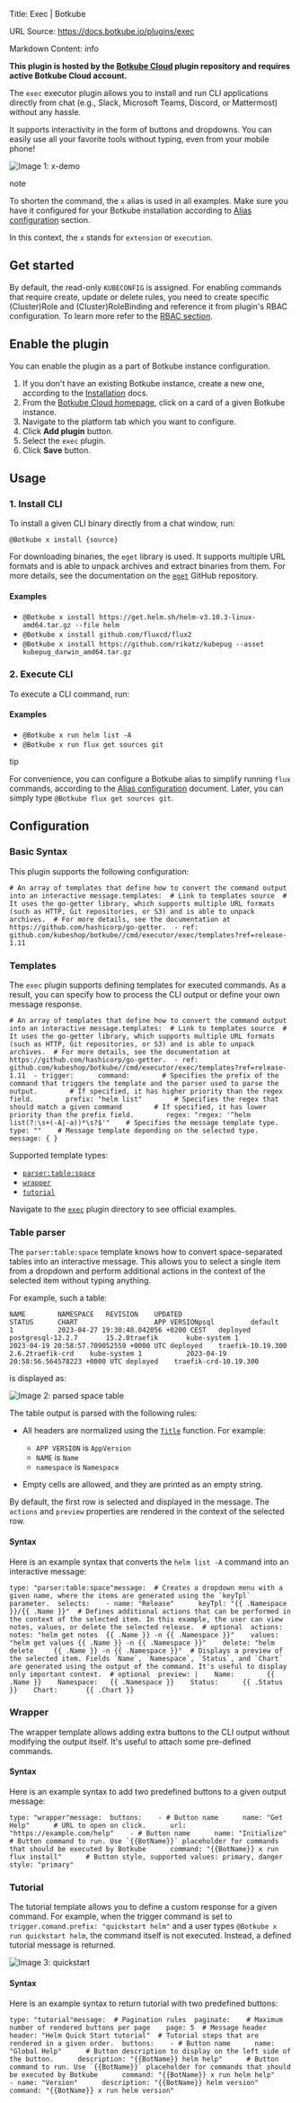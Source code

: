 Title: Exec | Botkube

URL Source: https://docs.botkube.io/plugins/exec

Markdown Content:
info

**This plugin is hosted by the [Botkube Cloud](https://app.botkube.io/) plugin repository and requires active Botkube Cloud account.**

The `exec` executor plugin allows you to install and run CLI applications directly from chat (e.g., Slack, Microsoft Teams, Discord, or Mattermost) without any hassle.

It supports interactivity in the form of buttons and dropdowns. You can easily use all your favorite tools without typing, even from your mobile phone!

![Image 1: x-demo](https://docs.botkube.io/assets/images/demo-x-4688ed782a472e4effe166a85a55ec92.gif)

note

To shorten the command, the `x` alias is used in all examples. Make sure you have it configured for your Botkube installation according to [Alias configuration](https://docs.botkube.io/features/executing-commands#command-aliases) section.

In this context, the `x` stands for `extension` or `execution`.

Get started[​](https://docs.botkube.io/plugins/exec/#get-started "Direct link to Get started")
----------------------------------------------------------------------------------------------

By default, the read-only `KUBECONFIG` is assigned. For enabling commands that require create, update or delete rules, you need to create specific (Cluster)Role and (Cluster)RoleBinding and reference it from plugin's RBAC configuration. To learn more refer to the [RBAC section](https://docs.botkube.io/features/rbac).

Enable the plugin[​](https://docs.botkube.io/plugins/exec/#enable-the-plugin "Direct link to Enable the plugin")
----------------------------------------------------------------------------------------------------------------

You can enable the plugin as a part of Botkube instance configuration.

1.  If you don't have an existing Botkube instance, create a new one, according to the [Installation](https://docs.botkube.io/) docs.
2.  From the [Botkube Cloud homepage](https://app.botkube.io/), click on a card of a given Botkube instance.
3.  Navigate to the platform tab which you want to configure.
4.  Click **Add plugin** button.
5.  Select the `exec` plugin.
6.  Click **Save** button.

Usage[​](https://docs.botkube.io/plugins/exec/#usage "Direct link to Usage")
----------------------------------------------------------------------------

### 1\. Install CLI[​](https://docs.botkube.io/plugins/exec/#1-install-cli "Direct link to 1. Install CLI")

To install a given CLI binary directly from a chat window, run:

```
@Botkube x install {source}
```

For downloading binaries, the `eget` library is used. It supports multiple URL formats and is able to unpack archives and extract binaries from them. For more details, see the documentation on the [`eget`](https://github.com/zyedidia/eget) GitHub repository.

#### Examples[​](https://docs.botkube.io/plugins/exec/#examples "Direct link to Examples")

*   `@Botkube x install https://get.helm.sh/helm-v3.10.3-linux-amd64.tar.gz --file helm`
*   `@Botkube x install github.com/fluxcd/flux2`
*   `@Botkube x install https://github.com/rikatz/kubepug --asset kubepug_darwin_amd64.tar.gz`

### 2\. Execute CLI[​](https://docs.botkube.io/plugins/exec/#2-execute-cli "Direct link to 2. Execute CLI")

To execute a CLI command, run:

#### Examples[​](https://docs.botkube.io/plugins/exec/#examples-1 "Direct link to Examples")

*   `@Botkube x run helm list -A`
*   `@Botkube x run flux get sources git`

tip

For convenience, you can configure a Botkube alias to simplify running `flux` commands, according to the [Alias configuration](https://docs.botkube.io/features/executing-commands#command-aliases) document. Later, you can simply type `@Botkube flux get sources git`.

Configuration[​](https://docs.botkube.io/plugins/exec/#configuration "Direct link to Configuration")
----------------------------------------------------------------------------------------------------

### Basic Syntax[​](https://docs.botkube.io/plugins/exec/#basic-syntax "Direct link to Basic Syntax")

This plugin supports the following configuration:

```
# An array of templates that define how to convert the command output into an interactive message.templates:  # Link to templates source  # It uses the go-getter library, which supports multiple URL formats (such as HTTP, Git repositories, or S3) and is able to unpack archives.  # For more details, see the documentation at https://github.com/hashicorp/go-getter.  - ref: github.com/kubeshop/botkube//cmd/executor/exec/templates?ref=release-1.11
```

### Templates[​](https://docs.botkube.io/plugins/exec/#templates "Direct link to Templates")

The `exec` plugin supports defining templates for executed commands. As a result, you can specify how to process the CLI output or define your own message response.

```
# An array of templates that define how to convert the command output into an interactive message.templates:  # Link to templates source  # It uses the go-getter library, which supports multiple URL formats (such as HTTP, Git repositories, or S3) and is able to unpack archives.  # For more details, see the documentation at https://github.com/hashicorp/go-getter.  - ref: github.com/kubeshop/botkube//cmd/executor/exec/templates?ref=release-1.11  - trigger:      command:        # Specifies the prefix of the command that triggers the template and the parser used to parse the output.        # If specified, it has higher priority than the regex field.        prefix: "helm list"        # Specifies the regex that should match a given command        # If specified, it has lower priority than the prefix field.        regex: "regex: '^helm list(?:\s+(-A|-a))*\s?$'"    # Specifies the message template type.    type: ""    # Message template depending on the selected type.    message: { }
```

Supported template types:

*   [`parser:table:space`](https://docs.botkube.io/plugins/exec/#table-parser)
*   [`wrapper`](https://docs.botkube.io/plugins/exec/#wrapper)
*   [`tutorial`](https://docs.botkube.io/plugins/exec/#tutorial)

Navigate to the [`exec`](https://github.com/kubeshop/botkube/tree/main/cmd/executor/x/templates) plugin directory to see official examples.

### Table parser[​](https://docs.botkube.io/plugins/exec/#table-parser "Direct link to Table parser")

The `parser:table:space` template knows how to convert space-separated tables into an interactive message. This allows you to select a single item from a dropdown and perform additional actions in the context of the selected item without typing anything.

For example, such a table:

```
NAME       	NAMESPACE  	REVISION	UPDATED                                	STATUS  	CHART                	APP VERSIONpsql       	default    	1       	2023-04-27 19:30:48.042056 +0200 CEST  	deployed	postgresql-12.2.7    	15.2.0traefik    	kube-system	1       	2023-04-19 20:58:57.709052559 +0000 UTC	deployed	traefik-10.19.300    	2.6.2traefik-crd	kube-system	1       	2023-04-19 20:58:56.564578223 +0000 UTC	deployed	traefik-crd-10.19.300
```

is displayed as:

![Image 2: parsed space table](https://docs.botkube.io/assets/images/parsed-space-table-06a88b31df0278fe1d0add0a533cad39.png)

The table output is parsed with the following rules:

*   All headers are normalized using the [`Title`](https://pkg.go.dev/golang.org/x/text/cases#Title) function. For example:
    
    *   `APP VERSION` is `AppVersion`
    *   `NAME` is `Name`
    *   `namespace` is `Namespace`
*   Empty cells are allowed, and they are printed as an empty string.
    

By default, the first row is selected and displayed in the message. The `actions` and `preview` properties are rendered in the context of the selected row.

#### Syntax[​](https://docs.botkube.io/plugins/exec/#syntax "Direct link to Syntax")

Here is an example syntax that converts the `helm list -A` command into an interactive message:

```
type: "parser:table:space"message:  # Creates a dropdown menu with a given name, where the items are generated using the `keyTpl` parameter.  selects:    - name: "Release"      keyTpl: "{{ .Namespace }}/{{ .Name }}"  # Defines additional actions that can be performed in the context of the selected item. In this example, the user can view notes, values, or delete the selected release.  # optional  actions:    notes: "helm get notes  {{ .Name }} -n {{ .Namespace }}"    values: "helm get values {{ .Name }} -n {{ .Namespace }}"    delete: "helm delete     {{ .Name }} -n {{ .Namespace }}"  # Displays a preview of the selected item. Fields `Name`, `Namespace`, `Status`, and `Chart` are generated using the output of the command. It's useful to display only important context.  # optional  preview: |    Name:        {{ .Name }}    Namespace:   {{ .Namespace }}    Status:      {{ .Status }}    Chart:       {{ .Chart }}
```

### Wrapper[​](https://docs.botkube.io/plugins/exec/#wrapper "Direct link to Wrapper")

The wrapper template allows adding extra buttons to the CLI output without modifying the output itself. It's useful to attach some pre-defined commands.

#### Syntax[​](https://docs.botkube.io/plugins/exec/#syntax-1 "Direct link to Syntax")

Here is an example syntax to add two predefined buttons to a given output message:

```
type: "wrapper"message:  buttons:    - # Button name      name: "Get Help"      # URL to open on click.      url: "https://example.com/help"    - # Button name      name: "Initialize"      # Button command to run. Use `{{BotName}}` placeholder for commands that should be executed by Botkube      command: "{{BotName}} x run flux install"      # Button style, supported values: primary, danger      style: "primary"
```

### Tutorial[​](https://docs.botkube.io/plugins/exec/#tutorial "Direct link to Tutorial")

The tutorial template allows you to define a custom response for a given command. For example, when the trigger command is set to `trigger.comand.prefix: "quickstart helm"` and a user types `@Botkube x run quickstart helm`, the command itself is not executed. Instead, a defined tutorial message is returned.

![Image 3: quickstart](https://docs.botkube.io/assets/images/x-quickstart-86393ed0336f9822d31c6ad970d586ce.png)

#### Syntax[​](https://docs.botkube.io/plugins/exec/#syntax-2 "Direct link to Syntax")

Here is an example syntax to return tutorial with two predefined buttons:

```
type: "tutorial"message:  # Pagination rules  paginate:    # Maximum number of rendered buttons per page    page: 5  # Message header  header: "Helm Quick Start tutorial"  # Tutorial steps that are rendered in a given order.  buttons:    - # Button name      name: "Global Help"      # Button description to display on the left side of the button.      description: "{{BotName}} helm help"      # Button command to run. Use `{{BotName}}` placeholder for commands that should be executed by Botkube      command: "{{BotName}} x run helm help"    - name: "Version"      description: "{{BotName}} helm version"      command: "{{BotName}} x run helm version"
```
